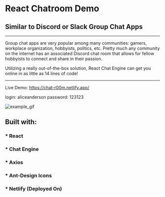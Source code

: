 # React Chatroom Demo
## Similar to Discord or Slack Group Chat Apps
<hr/>

Group chat apps are very popular among many communities: gamers, workplace organization, hobbyists, politics, etc.  Pretty much any community on the internet has an associated Discord chat room that allows for fellow hobbyists to connect and share in their passion.

Utilizing a really out-of-the-box solution, React Chat Engine can get you online in as little as 14 lines of code!

<hr/>

Live Demo:
https://chat-r00m.netlify.app/

login: aliceanderson
password: 123123

![example_gif](./example.gif)

## Built with:

### * React
### * Chat Engine
### * Axios
### * Ant-Design Icons
### * Netlify (Deployed On)